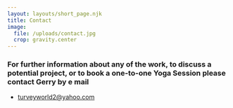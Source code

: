 ```yaml
---
layout: layouts/short_page.njk
title: Contact
image:
  file: /uploads/contact.jpg
  crop: gravity.center
---
```

### For further information about any of the work, to discuss a potential project, or to book a one-to-one Yoga Session please contact Gerry by e mail

* [turveyworld2@yahoo.com](turveyworld2@yahoo.com)